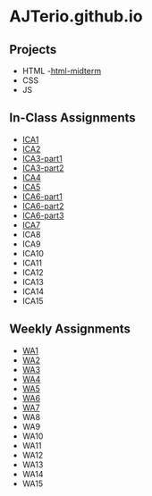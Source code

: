 # AJTerio.github.io

## Projects
- HTML
-[html-midterm](https://ajterio.github.io/html-midterm/page5.html)
- CSS
- JS

## In-Class Assignments
- [ICA1](https://ajterio.github.io/ica/ica1.pdf)
- [ICA2](https://ajterio.github.io/ica/ica2.pdf)
- [ICA3-part1](https://ajterio.github.io/ica/ica3a.html)
- [ICA3-part2](https://ajterio.github.io/ica/ica3-part2/index.html)
- [ICA4](https://ajterio.github.io/ica/ica4.html)
- [ICA5](https://ajterio.github.io/ica/ica5.html)
- [ICA6-part1](https://ajterio.github.io/ica/ica6/ica6-part1.html)
- [ICA6-part2](https://ajterio.github.io/ica/ica6/ica6-part2.html)
- [ICA6-part3](https://ajterio.github.io/ica/ica6/ica6-part3.html)
- [ICA7](https://ajterio.github.io/ica/ica7.html)
- ICA8
- ICA9
- ICA10
- ICA11
- ICA12
- ICA13
- ICA14
- ICA15

## Weekly Assignments
- [WA1](https://ajterio.github.io/wa/wa1.html)
- [WA2](https://ajterio.github.io/wa/wa2.html)
- [WA3](https://ajterio.github.io/wa/wa3.html)
- [WA4](https://ajterio.github.io/wa/wa4.html)
- [WA5](https://ajterio.github.io/wa/wa5.html)
- [WA6](https://ajterio.github.io/wa/wa6.html)
- [WA7](https://ajterio.github.io/wa/wa7.html)
- WA8
- WA9
- WA10
- WA11
- WA12
- WA13
- WA14
- WA15